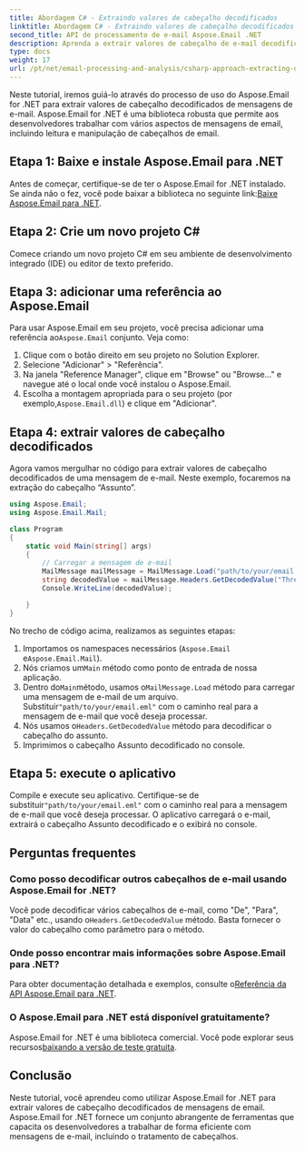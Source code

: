 ```yaml
---
title: Abordagem C# - Extraindo valores de cabeçalho decodificados
linktitle: Abordagem C# - Extraindo valores de cabeçalho decodificados
second_title: API de processamento de e-mail Aspose.Email .NET
description: Aprenda a extrair valores de cabeçalho de e-mail decodificados em C# usando Aspose.Email for .NET. Guia abrangente com exemplos de código.
type: docs
weight: 17
url: /pt/net/email-processing-and-analysis/csharp-approach-extracting-decoded-header-values/
---
```


Neste tutorial, iremos guiá-lo através do processo de uso do Aspose.Email for .NET para extrair valores de cabeçalho decodificados de mensagens de e-mail. Aspose.Email for .NET é uma biblioteca robusta que permite aos desenvolvedores trabalhar com vários aspectos de mensagens de email, incluindo leitura e manipulação de cabeçalhos de email.

## Etapa 1: Baixe e instale Aspose.Email para .NET

 Antes de começar, certifique-se de ter o Aspose.Email for .NET instalado. Se ainda não o fez, você pode baixar a biblioteca no seguinte link:[Baixe Aspose.Email para .NET](https://releases.aspose.com/email/net).

## Etapa 2: Crie um novo projeto C#

Comece criando um novo projeto C# em seu ambiente de desenvolvimento integrado (IDE) ou editor de texto preferido.

## Etapa 3: adicionar uma referência ao Aspose.Email

 Para usar Aspose.Email em seu projeto, você precisa adicionar uma referência ao`Aspose.Email` conjunto. Veja como:

1. Clique com o botão direito em seu projeto no Solution Explorer.
2. Selecione "Adicionar" > "Referência".
3. Na janela "Reference Manager", clique em "Browse" ou "Browse..." e navegue até o local onde você instalou o Aspose.Email.
4.  Escolha a montagem apropriada para o seu projeto (por exemplo,`Aspose.Email.dll`) e clique em "Adicionar".

## Etapa 4: extrair valores de cabeçalho decodificados

Agora vamos mergulhar no código para extrair valores de cabeçalho decodificados de uma mensagem de e-mail. Neste exemplo, focaremos na extração do cabeçalho “Assunto”.

```csharp
using Aspose.Email;
using Aspose.Email.Mail;

class Program
{
    static void Main(string[] args)
    {
        // Carregar a mensagem de e-mail
		MailMessage mailMessage = MailMessage.Load("path/to/your/email.eml");
		string decodedValue = mailMessage.Headers.GetDecodedValue("Thread-Topic");
		Console.WriteLine(decodedValue);

    }
}
```

No trecho de código acima, realizamos as seguintes etapas:

1. Importamos os namespaces necessários (`Aspose.Email` e`Aspose.Email.Mail`).
2.  Nós criamos um`Main` método como ponto de entrada de nossa aplicação.
3.  Dentro do`Main`método, usamos o`MailMessage.Load` método para carregar uma mensagem de e-mail de um arquivo. Substituir`"path/to/your/email.eml"` com o caminho real para a mensagem de e-mail que você deseja processar.
4.  Nós usamos o`Headers.GetDecodedValue` método para decodificar o cabeçalho do assunto.
5. Imprimimos o cabeçalho Assunto decodificado no console.

## Etapa 5: execute o aplicativo

 Compile e execute seu aplicativo. Certifique-se de substituir`"path/to/your/email.eml"` com o caminho real para a mensagem de e-mail que você deseja processar. O aplicativo carregará o e-mail, extrairá o cabeçalho Assunto decodificado e o exibirá no console.

## Perguntas frequentes

### Como posso decodificar outros cabeçalhos de e-mail usando Aspose.Email for .NET?

 Você pode decodificar vários cabeçalhos de e-mail, como "De", "Para", "Data" etc., usando o`Headers.GetDecodedValue` método. Basta fornecer o valor do cabeçalho como parâmetro para o método.

### Onde posso encontrar mais informações sobre Aspose.Email para .NET?

 Para obter documentação detalhada e exemplos, consulte o[Referência da API Aspose.Email para .NET](https://reference.aspose.com/email/net).

### O Aspose.Email para .NET está disponível gratuitamente?

 Aspose.Email for .NET é uma biblioteca comercial. Você pode explorar seus recursos[baixando a versão de teste gratuita](https://releases.aspose.com/email/net).

## Conclusão

Neste tutorial, você aprendeu como utilizar Aspose.Email for .NET para extrair valores de cabeçalho decodificados de mensagens de email. Aspose.Email for .NET fornece um conjunto abrangente de ferramentas que capacita os desenvolvedores a trabalhar de forma eficiente com mensagens de e-mail, incluindo o tratamento de cabeçalhos.